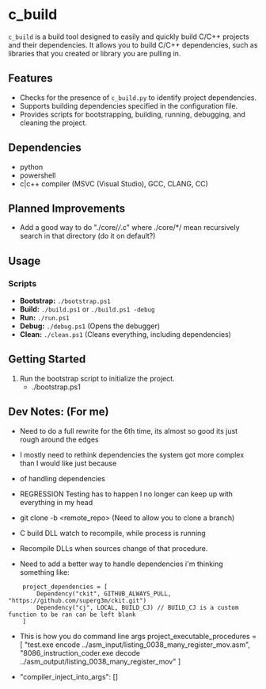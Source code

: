 # c_build 

`c_build` is a build tool designed to easily and quickly build C/C++ projects and their dependencies. 
It allows you to build C/C++ dependencies, such as libraries that you created or library you are pulling in.

## Features
- Checks for the presence of `c_build.py` to identify project dependencies.
- Supports building dependencies specified in the configuration file.
- Provides scripts for bootstrapping, building, running, debugging, and cleaning the project.

## Dependencies
- python
- powershell
- c|c++ compiler (MSVC (Visual Studio), GCC, CLANG, CC)

## Planned Improvements
- Add a good way to do "./core/*/*.c" where ./core/*/ mean recursively search in that directory (do it on default?)

## Usage
### Scripts
- **Bootstrap:** `./bootstrap.ps1`
- **Build:** `./build.ps1` or `./build.ps1 -debug`
- **Run:** `./run.ps1`
- **Debug:** `./debug.ps1` (Opens the debugger)
- **Clean:** `./clean.ps1` (Cleans everything, including dependencies)

## Getting Started
1. Run the bootstrap script to initialize the project.
   - ./bootstrap.ps1

## Dev Notes: (For me)
- Need to do a full rewrite for the 6th time, its almost so good its just rough around the edges
- I mostly need to rethink dependencies the system got more complex than I would like just because 
- of handling dependencies
- REGRESSION Testing has to happen I no longer can keep up with everything in my head
- git clone -b <branch> <remote_repo> (Need to allow you to clone a branch)
- C build DLL watch to recompile, while process is running
- Recompile DLLs when sources change of that procedure.

- Need to add a better way to handle dependencies i'm thinking something like:
```
    project_dependencies = [
        Dependency("ckit", GITHUB_ALWAYS_PULL, "https://github.com/superg3m/ckit.git") 
        Dependency("cj", LOCAL, BUILD_CJ) // BUILD_CJ is a custom function to be ran can be left blank
    ]
```

- This is how you do command line args
project_executable_procedures = [
	"test.exe encode ../asm_input/listing_0038_many_register_mov.asm",
	"8086_instruction_coder.exe decode ../asm_output/listing_0038_many_register_mov"
]

- "compiler_inject_into_args": []

